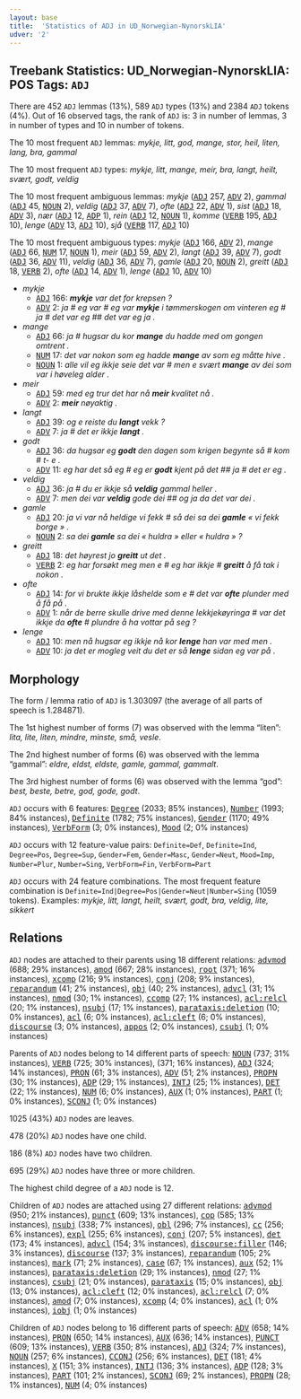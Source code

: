 ```yaml
---
layout: base
title:  'Statistics of ADJ in UD_Norwegian-NynorskLIA'
udver: '2'
---
```


## Treebank Statistics: UD_Norwegian-NynorskLIA: POS Tags: `ADJ`

There are 452 `ADJ` lemmas (13%), 589 `ADJ` types (13%) and 2384 `ADJ` tokens (4%).
Out of 16 observed tags, the rank of `ADJ` is: 3 in number of lemmas, 3 in number of types and 10 in number of tokens.

The 10 most frequent `ADJ` lemmas: <em>mykje, litt, god, mange, stor, heil, liten, lang, bra, gammal</em>

The 10 most frequent `ADJ` types:  <em>mykje, litt, mange, meir, bra, langt, heilt, svært, godt, veldig</em>

The 10 most frequent ambiguous lemmas: <em>mykje</em> (<tt><a href="no_nynorsklia-pos-ADJ.html">ADJ</a></tt> 257, <tt><a href="no_nynorsklia-pos-ADV.html">ADV</a></tt> 2), <em>gammal</em> (<tt><a href="no_nynorsklia-pos-ADJ.html">ADJ</a></tt> 45, <tt><a href="no_nynorsklia-pos-NOUN.html">NOUN</a></tt> 2), <em>veldig</em> (<tt><a href="no_nynorsklia-pos-ADJ.html">ADJ</a></tt> 37, <tt><a href="no_nynorsklia-pos-ADV.html">ADV</a></tt> 7), <em>ofte</em> (<tt><a href="no_nynorsklia-pos-ADJ.html">ADJ</a></tt> 22, <tt><a href="no_nynorsklia-pos-ADV.html">ADV</a></tt> 1), <em>sist</em> (<tt><a href="no_nynorsklia-pos-ADJ.html">ADJ</a></tt> 18, <tt><a href="no_nynorsklia-pos-ADV.html">ADV</a></tt> 3), <em>nær</em> (<tt><a href="no_nynorsklia-pos-ADJ.html">ADJ</a></tt> 12, <tt><a href="no_nynorsklia-pos-ADP.html">ADP</a></tt> 1), <em>rein</em> (<tt><a href="no_nynorsklia-pos-ADJ.html">ADJ</a></tt> 12, <tt><a href="no_nynorsklia-pos-NOUN.html">NOUN</a></tt> 1), <em>komme</em> (<tt><a href="no_nynorsklia-pos-VERB.html">VERB</a></tt> 195, <tt><a href="no_nynorsklia-pos-ADJ.html">ADJ</a></tt> 10), <em>lenge</em> (<tt><a href="no_nynorsklia-pos-ADV.html">ADV</a></tt> 13, <tt><a href="no_nynorsklia-pos-ADJ.html">ADJ</a></tt> 10), <em>sjå</em> (<tt><a href="no_nynorsklia-pos-VERB.html">VERB</a></tt> 117, <tt><a href="no_nynorsklia-pos-ADJ.html">ADJ</a></tt> 10)

The 10 most frequent ambiguous types:  <em>mykje</em> (<tt><a href="no_nynorsklia-pos-ADJ.html">ADJ</a></tt> 166, <tt><a href="no_nynorsklia-pos-ADV.html">ADV</a></tt> 2), <em>mange</em> (<tt><a href="no_nynorsklia-pos-ADJ.html">ADJ</a></tt> 66, <tt><a href="no_nynorsklia-pos-NUM.html">NUM</a></tt> 17, <tt><a href="no_nynorsklia-pos-NOUN.html">NOUN</a></tt> 1), <em>meir</em> (<tt><a href="no_nynorsklia-pos-ADJ.html">ADJ</a></tt> 59, <tt><a href="no_nynorsklia-pos-ADV.html">ADV</a></tt> 2), <em>langt</em> (<tt><a href="no_nynorsklia-pos-ADJ.html">ADJ</a></tt> 39, <tt><a href="no_nynorsklia-pos-ADV.html">ADV</a></tt> 7), <em>godt</em> (<tt><a href="no_nynorsklia-pos-ADJ.html">ADJ</a></tt> 36, <tt><a href="no_nynorsklia-pos-ADV.html">ADV</a></tt> 11), <em>veldig</em> (<tt><a href="no_nynorsklia-pos-ADJ.html">ADJ</a></tt> 36, <tt><a href="no_nynorsklia-pos-ADV.html">ADV</a></tt> 7), <em>gamle</em> (<tt><a href="no_nynorsklia-pos-ADJ.html">ADJ</a></tt> 20, <tt><a href="no_nynorsklia-pos-NOUN.html">NOUN</a></tt> 2), <em>greitt</em> (<tt><a href="no_nynorsklia-pos-ADJ.html">ADJ</a></tt> 18, <tt><a href="no_nynorsklia-pos-VERB.html">VERB</a></tt> 2), <em>ofte</em> (<tt><a href="no_nynorsklia-pos-ADJ.html">ADJ</a></tt> 14, <tt><a href="no_nynorsklia-pos-ADV.html">ADV</a></tt> 1), <em>lenge</em> (<tt><a href="no_nynorsklia-pos-ADJ.html">ADJ</a></tt> 10, <tt><a href="no_nynorsklia-pos-ADV.html">ADV</a></tt> 10)


* <em>mykje</em>
  * <tt><a href="no_nynorsklia-pos-ADJ.html">ADJ</a></tt> 166: <em><b>mykje</b> var det for krepsen ?</em>
  * <tt><a href="no_nynorsklia-pos-ADV.html">ADV</a></tt> 2: <em>ja # eg var # eg var <b>mykje</b> i tømmerskogen om vinteren eg # ja # det var eg ## det var eg ja .</em>
* <em>mange</em>
  * <tt><a href="no_nynorsklia-pos-ADJ.html">ADJ</a></tt> 66: <em>ja # hugsar du kor <b>mange</b> du hadde med om gongen omtrent .</em>
  * <tt><a href="no_nynorsklia-pos-NUM.html">NUM</a></tt> 17: <em>det var nokon som eg hadde <b>mange</b> av som eg måtte hive .</em>
  * <tt><a href="no_nynorsklia-pos-NOUN.html">NOUN</a></tt> 1: <em>alle vil eg ikkje seie det var # men e svært <b>mange</b> av dei som var i høveleg alder .</em>
* <em>meir</em>
  * <tt><a href="no_nynorsklia-pos-ADJ.html">ADJ</a></tt> 59: <em>med eg trur det har nå <b>meir</b> kvalitet nå .</em>
  * <tt><a href="no_nynorsklia-pos-ADV.html">ADV</a></tt> 2: <em><b>meir</b> nøyaktig .</em>
* <em>langt</em>
  * <tt><a href="no_nynorsklia-pos-ADJ.html">ADJ</a></tt> 39: <em>og e reiste du <b>langt</b> vekk ?</em>
  * <tt><a href="no_nynorsklia-pos-ADV.html">ADV</a></tt> 7: <em>ja # det er ikkje <b>langt</b> .</em>
* <em>godt</em>
  * <tt><a href="no_nynorsklia-pos-ADJ.html">ADJ</a></tt> 36: <em>da hugsar eg <b>godt</b> den dagen som krigen begynte så # kom # t- e .</em>
  * <tt><a href="no_nynorsklia-pos-ADV.html">ADV</a></tt> 11: <em>eg har det så eg # eg er <b>godt</b> kjent på det ## ja # det er eg .</em>
* <em>veldig</em>
  * <tt><a href="no_nynorsklia-pos-ADJ.html">ADJ</a></tt> 36: <em>ja # du er ikkje så <b>veldig</b> gammal heller .</em>
  * <tt><a href="no_nynorsklia-pos-ADV.html">ADV</a></tt> 7: <em>men dei var <b>veldig</b> gode dei ## og ja da det var dei .</em>
* <em>gamle</em>
  * <tt><a href="no_nynorsklia-pos-ADJ.html">ADJ</a></tt> 20: <em>ja vi var nå heldige vi fekk # så dei sa dei <b>gamle</b> « vi fekk borge » .</em>
  * <tt><a href="no_nynorsklia-pos-NOUN.html">NOUN</a></tt> 2: <em>sa dei <b>gamle</b> sa dei « huldra » eller « huldra » ?</em>
* <em>greitt</em>
  * <tt><a href="no_nynorsklia-pos-ADJ.html">ADJ</a></tt> 18: <em>det høyrest jo <b>greitt</b> ut det .</em>
  * <tt><a href="no_nynorsklia-pos-VERB.html">VERB</a></tt> 2: <em>eg har forsøkt meg men e # eg har ikkje # <b>greitt</b> å få tak i nokon .</em>
* <em>ofte</em>
  * <tt><a href="no_nynorsklia-pos-ADJ.html">ADJ</a></tt> 14: <em>for vi brukte ikkje låshelde som e # det var <b>ofte</b> plunder med å få på .</em>
  * <tt><a href="no_nynorsklia-pos-ADV.html">ADV</a></tt> 1: <em>når de berre skulle drive med denne lekkjekøyringa # var det ikkje da <b>ofte</b> # plundre å ha vottar på seg ?</em>
* <em>lenge</em>
  * <tt><a href="no_nynorsklia-pos-ADJ.html">ADJ</a></tt> 10: <em>men nå hugsar eg ikkje nå kor <b>lenge</b> han var med men .</em>
  * <tt><a href="no_nynorsklia-pos-ADV.html">ADV</a></tt> 10: <em>ja det er mogleg veit du det er så <b>lenge</b> sidan eg var på .</em>

## Morphology

The form / lemma ratio of `ADJ` is 1.303097 (the average of all parts of speech is 1.284871).

The 1st highest number of forms (7) was observed with the lemma “liten”: <em>lita, lite, liten, mindre, minste, små, vesle</em>.

The 2nd highest number of forms (6) was observed with the lemma “gammal”: <em>eldre, eldst, eldste, gamle, gammal, gammalt</em>.

The 3rd highest number of forms (6) was observed with the lemma “god”: <em>best, beste, betre, god, gode, godt</em>.

`ADJ` occurs with 6 features: <tt><a href="no_nynorsklia-feat-Degree.html">Degree</a></tt> (2033; 85% instances), <tt><a href="no_nynorsklia-feat-Number.html">Number</a></tt> (1993; 84% instances), <tt><a href="no_nynorsklia-feat-Definite.html">Definite</a></tt> (1782; 75% instances), <tt><a href="no_nynorsklia-feat-Gender.html">Gender</a></tt> (1170; 49% instances), <tt><a href="no_nynorsklia-feat-VerbForm.html">VerbForm</a></tt> (3; 0% instances), <tt><a href="no_nynorsklia-feat-Mood.html">Mood</a></tt> (2; 0% instances)

`ADJ` occurs with 12 feature-value pairs: `Definite=Def`, `Definite=Ind`, `Degree=Pos`, `Degree=Sup`, `Gender=Fem`, `Gender=Masc`, `Gender=Neut`, `Mood=Imp`, `Number=Plur`, `Number=Sing`, `VerbForm=Fin`, `VerbForm=Part`

`ADJ` occurs with 24 feature combinations.
The most frequent feature combination is `Definite=Ind|Degree=Pos|Gender=Neut|Number=Sing` (1059 tokens).
Examples: <em>mykje, litt, langt, heilt, svært, godt, bra, veldig, lite, sikkert</em>


## Relations

`ADJ` nodes are attached to their parents using 18 different relations: <tt><a href="no_nynorsklia-dep-advmod.html">advmod</a></tt> (688; 29% instances), <tt><a href="no_nynorsklia-dep-amod.html">amod</a></tt> (667; 28% instances), <tt><a href="no_nynorsklia-dep-root.html">root</a></tt> (371; 16% instances), <tt><a href="no_nynorsklia-dep-xcomp.html">xcomp</a></tt> (216; 9% instances), <tt><a href="no_nynorsklia-dep-conj.html">conj</a></tt> (208; 9% instances), <tt><a href="no_nynorsklia-dep-reparandum.html">reparandum</a></tt> (41; 2% instances), <tt><a href="no_nynorsklia-dep-obj.html">obj</a></tt> (40; 2% instances), <tt><a href="no_nynorsklia-dep-advcl.html">advcl</a></tt> (31; 1% instances), <tt><a href="no_nynorsklia-dep-nmod.html">nmod</a></tt> (30; 1% instances), <tt><a href="no_nynorsklia-dep-ccomp.html">ccomp</a></tt> (27; 1% instances), <tt><a href="no_nynorsklia-dep-acl-relcl.html">acl:relcl</a></tt> (20; 1% instances), <tt><a href="no_nynorsklia-dep-nsubj.html">nsubj</a></tt> (17; 1% instances), <tt><a href="no_nynorsklia-dep-parataxis-deletion.html">parataxis:deletion</a></tt> (10; 0% instances), <tt><a href="no_nynorsklia-dep-acl.html">acl</a></tt> (6; 0% instances), <tt><a href="no_nynorsklia-dep-acl-cleft.html">acl:cleft</a></tt> (6; 0% instances), <tt><a href="no_nynorsklia-dep-discourse.html">discourse</a></tt> (3; 0% instances), <tt><a href="no_nynorsklia-dep-appos.html">appos</a></tt> (2; 0% instances), <tt><a href="no_nynorsklia-dep-csubj.html">csubj</a></tt> (1; 0% instances)

Parents of `ADJ` nodes belong to 14 different parts of speech: <tt><a href="no_nynorsklia-pos-NOUN.html">NOUN</a></tt> (737; 31% instances), <tt><a href="no_nynorsklia-pos-VERB.html">VERB</a></tt> (725; 30% instances),  (371; 16% instances), <tt><a href="no_nynorsklia-pos-ADJ.html">ADJ</a></tt> (324; 14% instances), <tt><a href="no_nynorsklia-pos-PRON.html">PRON</a></tt> (61; 3% instances), <tt><a href="no_nynorsklia-pos-ADV.html">ADV</a></tt> (51; 2% instances), <tt><a href="no_nynorsklia-pos-PROPN.html">PROPN</a></tt> (30; 1% instances), <tt><a href="no_nynorsklia-pos-ADP.html">ADP</a></tt> (29; 1% instances), <tt><a href="no_nynorsklia-pos-INTJ.html">INTJ</a></tt> (25; 1% instances), <tt><a href="no_nynorsklia-pos-DET.html">DET</a></tt> (22; 1% instances), <tt><a href="no_nynorsklia-pos-NUM.html">NUM</a></tt> (6; 0% instances), <tt><a href="no_nynorsklia-pos-AUX.html">AUX</a></tt> (1; 0% instances), <tt><a href="no_nynorsklia-pos-PART.html">PART</a></tt> (1; 0% instances), <tt><a href="no_nynorsklia-pos-SCONJ.html">SCONJ</a></tt> (1; 0% instances)

1025 (43%) `ADJ` nodes are leaves.

478 (20%) `ADJ` nodes have one child.

186 (8%) `ADJ` nodes have two children.

695 (29%) `ADJ` nodes have three or more children.

The highest child degree of a `ADJ` node is 12.

Children of `ADJ` nodes are attached using 27 different relations: <tt><a href="no_nynorsklia-dep-advmod.html">advmod</a></tt> (950; 21% instances), <tt><a href="no_nynorsklia-dep-punct.html">punct</a></tt> (609; 13% instances), <tt><a href="no_nynorsklia-dep-cop.html">cop</a></tt> (585; 13% instances), <tt><a href="no_nynorsklia-dep-nsubj.html">nsubj</a></tt> (338; 7% instances), <tt><a href="no_nynorsklia-dep-obl.html">obl</a></tt> (296; 7% instances), <tt><a href="no_nynorsklia-dep-cc.html">cc</a></tt> (256; 6% instances), <tt><a href="no_nynorsklia-dep-expl.html">expl</a></tt> (255; 6% instances), <tt><a href="no_nynorsklia-dep-conj.html">conj</a></tt> (207; 5% instances), <tt><a href="no_nynorsklia-dep-det.html">det</a></tt> (173; 4% instances), <tt><a href="no_nynorsklia-dep-advcl.html">advcl</a></tt> (154; 3% instances), <tt><a href="no_nynorsklia-dep-discourse-filler.html">discourse:filler</a></tt> (146; 3% instances), <tt><a href="no_nynorsklia-dep-discourse.html">discourse</a></tt> (137; 3% instances), <tt><a href="no_nynorsklia-dep-reparandum.html">reparandum</a></tt> (105; 2% instances), <tt><a href="no_nynorsklia-dep-mark.html">mark</a></tt> (71; 2% instances), <tt><a href="no_nynorsklia-dep-case.html">case</a></tt> (67; 1% instances), <tt><a href="no_nynorsklia-dep-aux.html">aux</a></tt> (52; 1% instances), <tt><a href="no_nynorsklia-dep-parataxis-deletion.html">parataxis:deletion</a></tt> (29; 1% instances), <tt><a href="no_nynorsklia-dep-nmod.html">nmod</a></tt> (27; 1% instances), <tt><a href="no_nynorsklia-dep-csubj.html">csubj</a></tt> (21; 0% instances), <tt><a href="no_nynorsklia-dep-parataxis.html">parataxis</a></tt> (15; 0% instances), <tt><a href="no_nynorsklia-dep-obj.html">obj</a></tt> (13; 0% instances), <tt><a href="no_nynorsklia-dep-acl-cleft.html">acl:cleft</a></tt> (12; 0% instances), <tt><a href="no_nynorsklia-dep-acl-relcl.html">acl:relcl</a></tt> (7; 0% instances), <tt><a href="no_nynorsklia-dep-amod.html">amod</a></tt> (7; 0% instances), <tt><a href="no_nynorsklia-dep-xcomp.html">xcomp</a></tt> (4; 0% instances), <tt><a href="no_nynorsklia-dep-acl.html">acl</a></tt> (1; 0% instances), <tt><a href="no_nynorsklia-dep-iobj.html">iobj</a></tt> (1; 0% instances)

Children of `ADJ` nodes belong to 16 different parts of speech: <tt><a href="no_nynorsklia-pos-ADV.html">ADV</a></tt> (658; 14% instances), <tt><a href="no_nynorsklia-pos-PRON.html">PRON</a></tt> (650; 14% instances), <tt><a href="no_nynorsklia-pos-AUX.html">AUX</a></tt> (636; 14% instances), <tt><a href="no_nynorsklia-pos-PUNCT.html">PUNCT</a></tt> (609; 13% instances), <tt><a href="no_nynorsklia-pos-VERB.html">VERB</a></tt> (350; 8% instances), <tt><a href="no_nynorsklia-pos-ADJ.html">ADJ</a></tt> (324; 7% instances), <tt><a href="no_nynorsklia-pos-NOUN.html">NOUN</a></tt> (257; 6% instances), <tt><a href="no_nynorsklia-pos-CCONJ.html">CCONJ</a></tt> (256; 6% instances), <tt><a href="no_nynorsklia-pos-DET.html">DET</a></tt> (181; 4% instances), <tt><a href="no_nynorsklia-pos-X.html">X</a></tt> (151; 3% instances), <tt><a href="no_nynorsklia-pos-INTJ.html">INTJ</a></tt> (136; 3% instances), <tt><a href="no_nynorsklia-pos-ADP.html">ADP</a></tt> (128; 3% instances), <tt><a href="no_nynorsklia-pos-PART.html">PART</a></tt> (101; 2% instances), <tt><a href="no_nynorsklia-pos-SCONJ.html">SCONJ</a></tt> (69; 2% instances), <tt><a href="no_nynorsklia-pos-PROPN.html">PROPN</a></tt> (28; 1% instances), <tt><a href="no_nynorsklia-pos-NUM.html">NUM</a></tt> (4; 0% instances)

